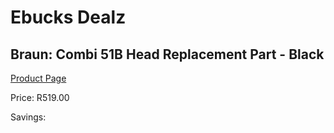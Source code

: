 
# Ebucks Dealz
## Braun: Combi 51B Head Replacement Part - Black
[Product Page](https://www.ebucks.com/web/shop/productSelected.do?prodId=627385395&catId=1186081080)

Price: R519.00

Savings: 


	